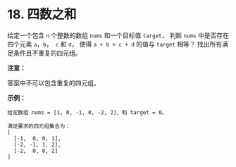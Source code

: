 # 18. 四数之和

给定一个包含 `n` 个整数的数组 `nums` 和一个目标值 `target`，
判断 `nums` 中是否存在四个元素 `a`，`b`，` c` 和 `d`，
使得 `a + b + c + d` 的值与 `target` 相等？
找出所有满足条件且不重复的四元组。

**注意：**

答案中不可以包含重复的四元组。

**示例：**

```
给定数组 nums = [1, 0, -1, 0, -2, 2]，和 target = 0。

满足要求的四元组集合为：
[
  [-1,  0, 0, 1],
  [-2, -1, 1, 2],
  [-2,  0, 0, 2]
]
```
